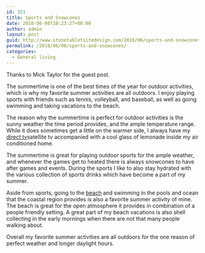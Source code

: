 ```yaml
---
id: 321
title: Sports and Snowcones
date: 2010-06-08T10:23:27+00:00
author: admin
layout: post
guid: http://www.stonetabletsitedesign.com/2010/06/sports-and-snowcones/
permalink: /2010/06/08/sports-and-snowcones/
categories:
  - General living
---
```

Thanks to Mick Taylor for the guest post.

The summertime is one of the best times of the year for outdoor activities, which is why my favorite summer activities are all outdoors. I enjoy playing sports with friends such as tennis, volleyball, and baseball, as well as going swimming and taking vacations to the beach.

The reason why the summertime is perfect for outdoor activities is the sunny weather the time period provides, and the ample temperature range. While it does sometimes get a little on the warmer side, I always have my [direct tv](http://www.direct.tv/)satellite tv accompanied with a cool glass of lemonade inside my air conditioned home.

The summertime is great for playing outdoor sports for the ample weather, and whenever the games get to heated there is always snowcones to have after games and events. During the sports I like to also stay hydrated with the various collection of sports drinks which have become a part of my summer.

Aside from sports, going to the [beach](http://beach.freedomblogging.com/) and swimming in the pools and ocean that the coastal region provides is also a favorite summer activity of mine. The beach is great for the open atmosphere it provides in combination of a people friendly setting. A great part of my beach vacations is also shell collecting in the early mornings when there are not that many people walking about.

Overall my favorite summer activities are all outdoors for the one reason of perfect weather and longer daylight hours.